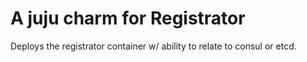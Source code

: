 # A juju charm for Registrator

Deploys the registrator container w/ ability to relate to consul or
etcd.
